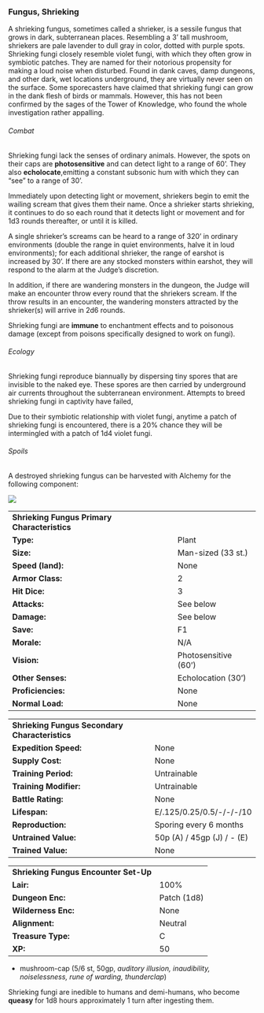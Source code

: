 ### Fungus, Shrieking

A shrieking fungus, sometimes called a shrieker, is a sessile fungus that grows in dark, subterranean places. Resembling a 3’ tall mushroom, shriekers are pale lavender to dull gray in color, dotted with purple spots. Shrieking fungi closely resemble violet fungi, with which they often grow in symbiotic patches. They are named for their notorious propensity for making a loud noise when disturbed. Found in dank caves, damp dungeons, and other dark, wet locations underground, they are virtually never seen on the surface. Some sporecasters have claimed that shrieking fungi can grow in the dank flesh of birds or mammals. However, this has not been confirmed by the sages of the Tower of Knowledge, who found the whole investigation rather appalling.

###### Combat

Shrieking fungi lack the senses of ordinary animals. However, the spots on their caps are **photosensitive** and can detect light to a range of 60’. They also **echolocate**,emitting a constant subsonic hum with which they can “see” to a range of 30’.

Immediately upon detecting light or movement, shriekers begin to emit the wailing scream that gives them their name. Once a shrieker starts shrieking, it continues to do so each round that it detects light or movement and for 1d3 rounds thereafter, or until it is killed.

A single shrieker’s screams can be heard to a range of 320’ in ordinary environments (double the range in quiet environments, halve it in loud environments); for each additional shrieker, the range of earshot is increased by 30’. If there are any stocked monsters within earshot, they will respond to the alarm at the Judge’s discretion.

In addition, if there are wandering monsters in the dungeon, the Judge will make an encounter throw every round that the shriekers scream. If the throw results in an encounter, the wandering monsters attracted by the shrieker(s) will arrive in 2d6 rounds.

Shrieking fungi are **immune** to enchantment effects and to poisonous damage (except from poisons specifically designed to work on fungi).

###### Ecology

Shrieking fungi reproduce biannually by dispersing tiny spores that are invisible to the naked eye. These spores are then carried by underground air currents throughout the subterranean environment. Attempts to breed shrieking fungi in captivity have failed,

Due to their symbiotic relationship with violet fungi, anytime a patch of shrieking fungi is encountered, there is a 20% chance they will be intermingled with a patch of 1d4 violet fungi.

###### Spoils

A destroyed shrieking fungus can be harvested with Alchemy for the following component:

![](data:image/png;base64...)

|  |  |
| --- | --- |
| **Shrieking Fungus Primary Characteristics** | |
| **Type:** | Plant |
| **Size:** | Man-sized (33 st.) |
| **Speed (land):** | None |
| **Armor Class:** | 2 |
| **Hit Dice:** | 3 |
| **Attacks:** | See below |
| **Damage:** | See below |
| **Save:** | F1 |
| **Morale:** | N/A |
| **Vision:** | Photosensitive (60’) |
| **Other Senses:** | Echolocation (30’) |
| **Proficiencies:** | None |
| **Normal Load:** | None |

|  |  |
| --- | --- |
| **Shrieking Fungus Secondary Characteristics** | |
| **Expedition Speed:** | None |
| **Supply Cost:** | None |
| **Training Period:** | Untrainable |
| **Training Modifier:** | Untrainable |
| **Battle Rating:** | None |
| **Lifespan:** | E/.125/0.25/0.5/-/-/-/10 |
| **Reproduction:** | Sporing every 6 months |
| **Untrained Value:** | 50p (A) / 45gp (J) / - (E) |
| **Trained Value:** | None |

|  |  |
| --- | --- |
| **Shrieking Fungus Encounter Set-Up** | |
| **Lair:** | 100% |
| **Dungeon Enc:** | Patch (1d8) |
| **Wilderness Enc:** | None |
| **Alignment:** | Neutral |
| **Treasure Type:** | C |
| **XP:** | 50 |

* mushroom-cap (5/6 st, 50gp, *auditory illusion, inaudibility, noiselessness, rune of warding, thunderclap*)

Shrieking fungi are inedible to humans and demi-humans, who become **queasy** for 1d8 hours approximately 1 turn after ingesting them.
